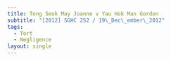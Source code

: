 ```yaml
---
title: Tong Seok May Joanne v Yau Hok Man Gordon
subtitle: "[2012] SGHC 252 / 19\_Dec\_ember\_2012"
tags:
  - Tort
  - Negligence
layout: single
---
```


